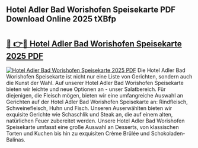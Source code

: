 ## Hotel Adler Bad Worishofen Speisekarte PDF Download Online 2025 tXBfp

# <h2><a href="http://gcebow9.nevu.top/?p=Hotel+Adler+Bad+Worishofen+Speisekarte">🔗 👉🔴 Hotel Adler Bad Worishofen Speisekarte 2025 PDF</a></h2>

[![Hotel Adler Bad Worishofen Speisekarte 2025 PDF](https://i.imgur.com/dBaPXMq.png)](http://gcebow9.nevu.top/?p=Hotel+Adler+Bad+Worishofen+Speisekarte)
Die Hotel Adler Bad Worishofen Speisekarte ist nicht nur eine Liste von Gerichten, sondern auch die Kunst der Wahl. Auf unserer Hotel Adler Bad Worishofen Speisekarte bieten wir leichte und neue Optionen an - unser Salatbereich. Für diejenigen, die Fleisch mögen, bieten wir eine umfangreiche Auswahl an Gerichten auf der Hotel Adler Bad Worishofen Speisekarte an: Rindfleisch, Schweinefleisch, Huhn und Fisch. Unseren Auserwählten bieten wir exquisite Gerichte wie Schaschlik und Steak an, die auf einem alten, natürlichen Feuer zubereitet werden. Unsere Hotel Adler Bad Worishofen Speisekarte umfasst eine große Auswahl an Desserts, von klassischen Torten und Kuchen bis hin zu exquisiten Crème Brûlée und Schokoladen-Balinas.

